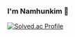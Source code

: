 ### I'm Namhunkim 👋
[![Solved.ac Profile](http://mazassumnida.wtf/api/v2/generate_badge?boj=skagns0824)](https://solved.ac/skagns0824/)
